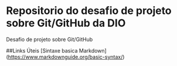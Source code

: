 # Repositorio do desafio de projeto sobre Git/GitHub da DIO
Desafio de projeto sobre Git/GitHub

##Links Úteis
[Sintaxe basica Markdown] (https://www.markdownguide.org/basic-syntax/)
